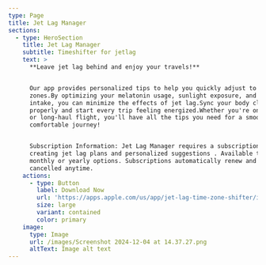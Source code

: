 ```yaml
---
type: Page
title: Jet Lag Manager
sections:
  - type: HeroSection
    title: Jet Lag Manager
    subtitle: Timeshifter for jetlag
    text: >
      **Leave jet lag behind and enjoy your travels!**


      Our app provides personalized tips to help you quickly adjust to new time
      zones.By optimizing your melatonin usage, sunlight exposure, and caffeine
      intake, you can minimize the effects of jet lag.Sync your body clock
      properly and start every trip feeling energized.Whether you're on a short
      or long-haul flight, you'll have all the tips you need for a smooth and
      comfortable journey!


      Subscription Information: Jet Lag Manager requires a subscription for
      creating jet lag plans and personalized suggestions . Available through
      monthly or yearly options. Subscriptions automatically renew and can be
      cancelled anytime.
    actions:
      - type: Button
        label: Download Now
        url: 'https://apps.apple.com/us/app/jet-lag-time-zone-shifter/id6670561167'
        size: large
        variant: contained
        color: primary
    image:
      type: Image
      url: /images/Screenshot 2024-12-04 at 14.37.27.png
      altText: Image alt text
---
```

